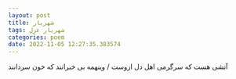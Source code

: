 ```yaml
---
layout: post
title: شهریار
tags: شهریار غزل
categories: poem
date: 2022-11-05 12:27:35.383574
---
```


آتشی هست که سرگرمی اهل دل ازوست / وینهمه بی خبرانند که خون سردانند